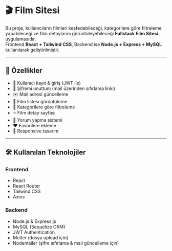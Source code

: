 # 🎬 Film Sitesi

Bu proje, kullanıcıların filmleri keşfedebileceği, kategorilere göre filtreleme yapabileceği ve film detaylarını görüntüleyebileceği **Fullstack Film Sitesi** uygulamasıdır.  
Frontend **React + Tailwind CSS**, Backend ise **Node.js + Express + MySQL** kullanılarak geliştirilmiştir.

---

## 🚀 Özellikler
- 🔐 Kullanıcı kayıt & giriş (JWT ile)
- 🔑 Şifremi unuttum (mail üzerinden sıfırlama linki)
- ✉️ Mail adresi güncelleme
- 🎥 Film listesi görüntüleme
- 📂 Kategorilere göre filtreleme
- ⭐ Film detay sayfası
- 💬 Yorum yapma sistemi
- ❤️ Favorilere ekleme
- 📱 Responsive tasarım

---

## 🛠️ Kullanılan Teknolojiler
### Frontend
- React
- React Router
- Tailwind CSS
- Axios

### Backend
- Node.js & Express.js
- MySQL (Sequelize ORM)
- JWT Authentication
- Multer (dosya upload için)
- Nodemailer (şifre sıfırlama & mail güncelleme için)


